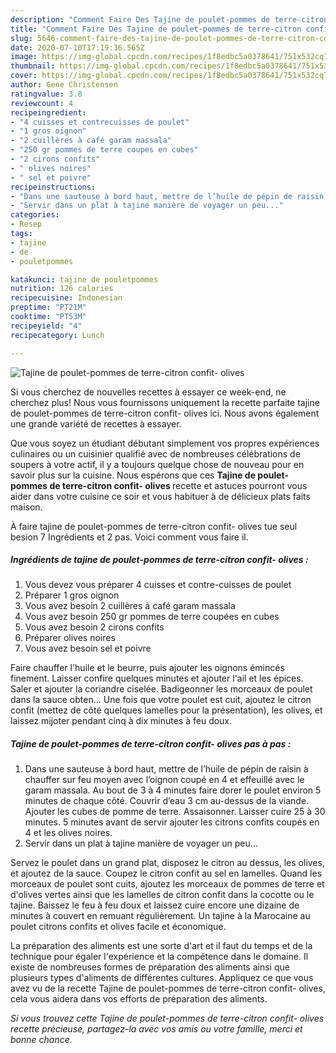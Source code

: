 ```yaml
---
description: "Comment Faire Des Tajine de poulet-pommes de terre-citron confit- olives"
title: "Comment Faire Des Tajine de poulet-pommes de terre-citron confit- olives"
slug: 5646-comment-faire-des-tajine-de-poulet-pommes-de-terre-citron-confit-olives
date: 2020-07-10T17:19:36.565Z
image: https://img-global.cpcdn.com/recipes/1f8edbc5a0378641/751x532cq70/tajine-de-poulet-pommes-de-terre-citron-confit-olives-photo-principale-de-la-recette.jpg
thumbnail: https://img-global.cpcdn.com/recipes/1f8edbc5a0378641/751x532cq70/tajine-de-poulet-pommes-de-terre-citron-confit-olives-photo-principale-de-la-recette.jpg
cover: https://img-global.cpcdn.com/recipes/1f8edbc5a0378641/751x532cq70/tajine-de-poulet-pommes-de-terre-citron-confit-olives-photo-principale-de-la-recette.jpg
author: Gene Christensen
ratingvalue: 3.8
reviewcount: 4
recipeingredient:
- "4 cuisses et contrecuisses de poulet"
- "1 gros oignon"
- "2 cuillères à café garam massala"
- "250 gr pommes de terre coupes en cubes"
- "2 cirons confits"
- " olives noires"
- " sel et poivre"
recipeinstructions:
- "Dans une sauteuse à bord haut, mettre de l’huile de pépin de raisin à chauffer sur feu moyen avec l’oignon coupé en 4 et effeuillé avec le garam massala. Au bout de 3 à 4 minutes faire dorer le poulet environ 5 minutes de chaque côté. Couvrir d’eau 3 cm au-dessus de la viande. Ajouter les cubes de pomme de terre. Assaisonner. Laisser cuire 25 à 30 minutes. 5 minutes avant de servir ajouter les citrons confits coupés en 4 et les olives noires."
- "Servir dans un plat à tajine manière de voyager un peu..."
categories:
- Resep
tags:
- tajine
- de
- pouletpommes

katakunci: tajine de pouletpommes 
nutrition: 126 calories
recipecuisine: Indonesian
preptime: "PT21M"
cooktime: "PT53M"
recipeyield: "4"
recipecategory: Lunch

---
```



![Tajine de poulet-pommes de terre-citron confit- olives](https://img-global.cpcdn.com/recipes/1f8edbc5a0378641/751x532cq70/tajine-de-poulet-pommes-de-terre-citron-confit-olives-photo-principale-de-la-recette.jpg)

Si vous cherchez de nouvelles recettes à essayer ce week-end, ne cherchez plus! Nous vous fournissons uniquement la recette parfaite tajine de poulet-pommes de terre-citron confit- olives ici. Nous avons également une grande variété de recettes à essayer.

Que vous soyez un étudiant débutant simplement vos propres expériences culinaires ou un cuisinier qualifié avec de nombreuses célébrations de soupers à votre actif, il y a toujours quelque chose de nouveau pour en savoir plus sur la cuisine. Nous espérons que ces <strong> Tajine de poulet-pommes de terre-citron confit- olives </strong> recette et astuces pourront vous aider dans votre cuisine ce soir et vous habituer à de délicieux plats faits maison.

<!--inarticleads1-->

À faire tajine de poulet-pommes de terre-citron confit- olives tue seul besion 7 Ingrédients et 2 pas. Voici comment vous faire il.

##### Ingrédients de tajine de poulet-pommes de terre-citron confit- olives :

1. Vous devez vous préparer 4 cuisses et contre-cuisses de poulet
1. Préparer 1 gros oignon
1. Vous avez besoin 2 cuillères à café garam massala
1. Vous avez besoin 250 gr pommes de terre coupées en cubes
1. Vous avez besoin 2 cirons confits
1. Préparer  olives noires
1. Vous avez besoin  sel et poivre


Faire chauffer l&#39;huile et le beurre, puis ajouter les oignons émincés finement. Laisser confire quelques minutes et ajouter l&#39;ail et les épices. Saler et ajouter la coriandre ciselée. Badigeonner les morceaux de poulet dans la sauce obten… Une fois que votre poulet est cuit, ajoutez le citron confit (mettez de côté quelques lamelles pour la présentation), les olives, et laissez mijoter pendant cinq à dix minutes à feu doux. 

<!--inarticleads2-->

##### Tajine de poulet-pommes de terre-citron confit- olives pas à pas :

1. Dans une sauteuse à bord haut, mettre de l’huile de pépin de raisin à chauffer sur feu moyen avec l’oignon coupé en 4 et effeuillé avec le garam massala. Au bout de 3 à 4 minutes faire dorer le poulet environ 5 minutes de chaque côté. Couvrir d’eau 3 cm au-dessus de la viande. Ajouter les cubes de pomme de terre. Assaisonner. Laisser cuire 25 à 30 minutes. 5 minutes avant de servir ajouter les citrons confits coupés en 4 et les olives noires.
1. Servir dans un plat à tajine manière de voyager un peu...


Servez le poulet dans un grand plat, disposez le citron au dessus, les olives, et ajoutez de la sauce. Coupez le citron confit au sel en lamelles. Quand les morceaux de poulet sont cuits, ajoutez les morceaux de pommes de terre et d&#39;olives vertes ainsi que les lamelles de citron confit dans la cocotte ou le tajine. Baissez le feu à feu doux et laissez cuire encore une dizaine de minutes à couvert en remuant régulièrement. Un tajine à la Marocaine au poulet citrons confits et olives facile et économique. 

<!--inarticleads1-->

<p>
La préparation des aliments est une sorte d'art et il faut du temps et de la technique pour égaler l'expérience et la compétence dans le domaine. Il existe de nombreuses formes de préparation des aliments ainsi que plusieurs types d'aliments de différentes cultures. Appliquez ce que vous avez vu de la recette Tajine de poulet-pommes de terre-citron confit- olives, cela vous aidera dans vos efforts de préparation des aliments.
</p>

<p>
<i>Si vous trouvez cette Tajine de poulet-pommes de terre-citron confit- olives recette précieuse, partagez-la avec vos amis ou votre famille, merci et bonne chance.</i>
</p>
